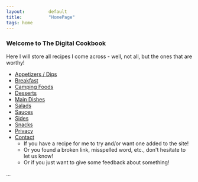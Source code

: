 ```yaml
---
layout:         default
title:          "HomePage"
tags: home
---
```

### Welcome to The Digital Cookbook

Here I will store all recipes I come across - well, not all, but the ones that are worthy!

* [Appetizers / Dips]({{site.github.url}}/AppetizerDips/index.html)
* [Breakfast]({{site.github.url}}/Breakfast/index.html)
* [Camping Foods]({{site.github.url}}/Camping/index.html)
* [Desserts]({{site.github.url}}/Desserts/index.html)
* [Main Dishes]({{site.github.url}}/MainDishes/index.html)
* [Salads]({{site.github.url}}/Salads/index.html)
* [Sauces]({{site.github.url}}/Sauces/index.html)
* [Sides]({{site.github.url}}/Sides/index.html)
* [Snacks]({{site.github.url}}/Snacks/index.html)
* [Privacy]({{site.github.url}}/privacy/index.html)
* [Contact]({{site.github.url}}/Contact/index.html)
  * If you have a recipe for me to try and/or want one added to the site!
  * Or you found a broken link, misspelled word, etc., don't hesitate to let us know!
  * Or if you just want to give some feedback about something!

<div id='downloads'>...</div>